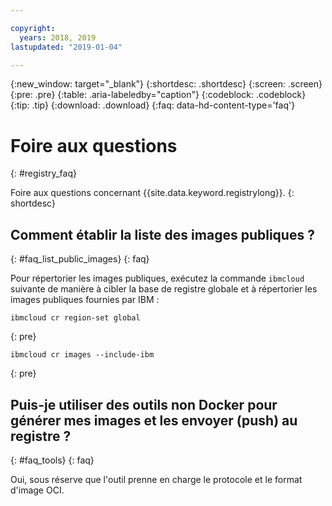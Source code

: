 ```yaml
---

copyright:
  years: 2018, 2019
lastupdated: "2019-01-04"

---
```


{:new_window: target="_blank"}
{:shortdesc: .shortdesc}
{:screen: .screen}
{:pre: .pre}
{:table: .aria-labeledby="caption"}
{:codeblock: .codeblock}
{:tip: .tip}
{:download: .download}
{:faq: data-hd-content-type='faq'}

# Foire aux questions
{: #registry_faq}

Foire aux questions concernant {{site.data.keyword.registrylong}}.
{: shortdesc}

## Comment établir la liste des images publiques ?
{: #faq_list_public_images}
{: faq}

Pour répertorier les images publiques, exécutez la commande `ibmcloud` suivante de manière à cibler la base de registre globale et à répertorier les images publiques fournies par IBM :

```
ibmcloud cr region-set global
```
{: pre}

```
ibmcloud cr images --include-ibm
```
{: pre}

## Puis-je utiliser des outils non Docker pour générer mes images et les envoyer (push) au registre ?
{: #faq_tools}
{: faq}

Oui, sous réserve que l'outil prenne en charge le protocole et le format d'image OCI.
